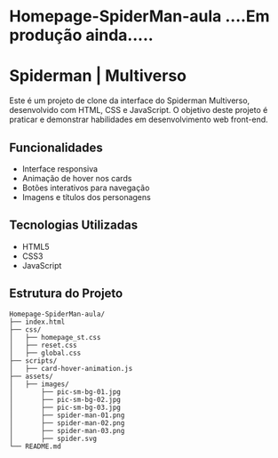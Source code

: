 # Homepage-SpiderMan-aula ....Em produção ainda.....

# Spiderman | Multiverso

Este é um projeto de clone da interface do Spiderman Multiverso, desenvolvido com HTML, CSS e JavaScript. O objetivo deste projeto é praticar e demonstrar habilidades em desenvolvimento web front-end.

## Funcionalidades

- Interface responsiva
- Animação de hover nos cards
- Botões interativos para navegação
- Imagens e títulos dos personagens

## Tecnologias Utilizadas

- HTML5
- CSS3
- JavaScript

## Estrutura do Projeto

```plaintext
Homepage-SpiderMan-aula/
├── index.html
├── css/
│   ├── homepage_st.css
│   ├── reset.css
│   ├── global.css
├── scripts/
│   ├── card-hover-animation.js
├── assets/
│   ├── images/
│       ├── pic-sm-bg-01.jpg
│       ├── pic-sm-bg-02.jpg
│       ├── pic-sm-bg-03.jpg
│       ├── spider-man-01.png
│       ├── spider-man-02.png
│       ├── spider-man-03.png
│       ├── spider.svg
└── README.md

